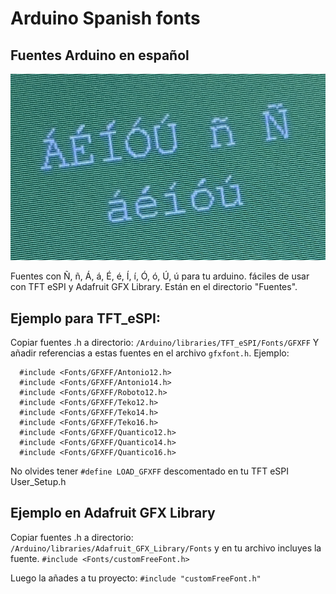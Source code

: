 # Arduino Spanish fonts
## Fuentes Arduino en español

![Acentos](https://raw.githubusercontent.com/marcoscv/arduino-spanish-fonts/main/Spanish_Fonts.jpg)

Fuentes con Ñ, ñ, Á, á, É, é, Í, í, Ó, ó, Ú, ú para tu arduino. fáciles de usar con TFT eSPI y Adafruit GFX Library.
Están en el directorio "Fuentes".

## Ejemplo para TFT_eSPI:

Copiar fuentes .h a directorio:
`/Arduino/libraries/TFT_eSPI/Fonts/GFXFF`
Y añadir referencias a estas fuentes en el archivo `gfxfont.h`. Ejemplo:

```
  #include <Fonts/GFXFF/Antonio12.h>
  #include <Fonts/GFXFF/Antonio14.h>
  #include <Fonts/GFXFF/Roboto12.h>
  #include <Fonts/GFXFF/Teko12.h>
  #include <Fonts/GFXFF/Teko14.h>
  #include <Fonts/GFXFF/Teko16.h>
  #include <Fonts/GFXFF/Quantico12.h>
  #include <Fonts/GFXFF/Quantico14.h>
  #include <Fonts/GFXFF/Quantico16.h>
```
No olvides tener `#define LOAD_GFXFF` descomentado en tu TFT eSPI User_Setup.h

## Ejemplo en Adafruit GFX Library

Copiar fuentes .h a directorio:
```/Arduino/libraries/Adafruit_GFX_Library/Fonts```
 y en tu archivo incluyes la fuente.
 ```#include <Fonts/customFreeFont.h>```

Luego la añades a tu proyecto:
```#include "customFreeFont.h"```



